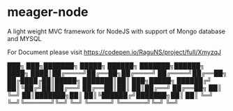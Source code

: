 # meager-node
A light weight MVC framework for NodeJS with support of Mongo database and MYSQL

For Document please visit https://codepen.io/RaguNS/project/full/XmyzqJ

███╗   ███╗███████╗ █████╗  ██████╗ ███████╗██████╗ 
████╗ ████║██╔════╝██╔══██╗██╔════╝ ██╔════╝██╔══██╗
██╔████╔██║█████╗  ███████║██║  ███╗█████╗  ██████╔╝
██║╚██╔╝██║██╔══╝  ██╔══██║██║   ██║██╔══╝  ██╔══██╗
██║ ╚═╝ ██║███████╗██║  ██║╚██████╔╝███████╗██║  ██║
╚═╝     ╚═╝╚══════╝╚═╝  ╚═╝ ╚═════╝ ╚══════╝╚═╝  ╚═╝
                                                    
